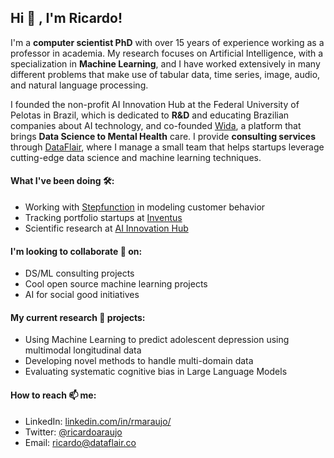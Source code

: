 ## Hi 👋 , I'm Ricardo! 

I'm a **computer scientist PhD** with over 15 years of experience working as a professor in academia. My research focuses on Artificial Intelligence, with a specialization in **Machine Learning**, and I have worked extensively in many different problems that make use of tabular data, time series, image, audio, and natural language processing. 

I founded the non-profit AI Innovation Hub at the Federal University of Pelotas in Brazil, which is dedicated to **R&D** and educating Brazilian companies about AI technology, and co-founded [Wida](https://wida.app), a platform that brings **Data Science to Mental Health** care. I provide **consulting services** through [DataFlair](https://dataflair.co), where I manage a small team that helps startups leverage cutting-edge data science and machine learning techniques.


#### What I've been doing 🛠️: 

- Working with [Stepfunction](https://stepfunction.ai) in modeling customer behavior
- Tracking portfolio startups at [Inventus](https://www.inventuscap.com/)
- Scientific research at [AI Innovation Hub](http://ia.ufpel.edu.br)

#### I'm looking to collaborate 👯 on:

- DS/ML consulting projects
- Cool open source machine learning projects
- AI for social good initiatives


#### My current research 🔭 projects:

- Using Machine Learning to predict adolescent depression using multimodal longitudinal data
- Developing novel methods to handle multi-domain data
- Evaluating systematic cognitive bias in Large Language Models


#### How to reach 📫 me:

- LinkedIn: [linkedin.com/in/rmaraujo/](https://www.linkedin.com/in/rmaraujo/)
- Twitter: [@ricardoaraujo](https://twitter.com/ricardoaraujo)
- Email: [ricardo@dataflair.co](mailto:ricardo@dataflair.co)
